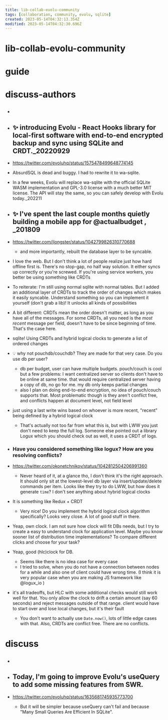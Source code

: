 ```yaml
---
title: lib-collab-evolu-community
tags: [collaboration, community, evolu, sqlite]
created: 2023-05-14T04:32:13.354Z
modified: 2023-05-14T04:32:30.696Z
---
```


# lib-collab-evolu-community

# guide

# discuss-authors
- ## 

- ## ✨ introducing Evolu - React Hooks library for local-first software with end-to-end encrypted backup and sync using SQLite and CRDT._20220929
- https://twitter.com/evoluhq/status/1575478499648774145
- AbsurdSQL is dead and buggy. I had to rewrite it to wa-sqlite.

- In a few weeks, Evolu will replace wa-sqlite with the official SQLite WASM implementation and GPL-3.0 license with a much better MIT license. The API will stay the same, so you can safely develop with Evolu today._202211

- ## ✨ I've spent the last couple months quietly building a mobile app for @actualbudget , _201809
- https://twitter.com/jlongster/status/1042799826310770688
  - and more importantly, rebuilt the database layer to be syncable.
- I love the web. But I don't think a lot of people realize just how hard offline first is. There's no stop-gap, no half way solution. It either syncs up correctly or you're screwed. If you're using service workers, you better be using something like CRDTs
- To reiterate: I'm still using normal sqlite with normal tables. But I added an additional layer of CRDTs to track the order of changes which makes it easily syncable. Understand something so you can implement it yourself (don't grab a lib)! It unlocks all kinds of possibilities
- A bit different: CRDTs mean the order doesn't matter, as long as you have all of the messages. For some CRDTs, all you need is the *most recent* message per field, doesn't have to be since beginning of time. That's the case here.
- sqlite! Using CRDTs and hybrid logical clocks to generate a list of ordered changes

- 💡 why not pouchdb/couchdb? They are made for that very case. Do you use db per user?
  - db per budget, user can have multiple budgets. pouch/couch is cool but a few problems: I want centralized server so clients don't have to be online at same time. that would require centralized server having a copy of db, no go for me. my db only keeps partial changes
  - also I plan on doing end-to-end encryption, no idea of pouch/couch supports that. Most problematic though is they aren't conflict free, and conflicts happen at document level, not field level

- just using a last write wins based on whoever is more recent, "recent" being defined by a hybrid logical clock
  - That's actually not too far from what this is, but with LWW you just don't need to keep the full log. Someone else pointed out a library Logux which you should check out as well, it uses a CRDT of logs.

- ### Have you considered something like logux? How are you resolving conflicts?
- https://twitter.com/okonetchnikov/status/1042812504206991360
  - Never heard of it, at a glance tho, I don't think it's the right approach. It should only sit at the lowest-level db layer via insert/update/delete commands per item. Looks like they try to do LWW, but how does it generate `time`? I don't see anything about hybrid logical clocks
- It is something like Redux + CRDT
  - Very nice! Do you implement the hybrid logical clock algorithm specifically? Looks very close. A lot of good stuff in there.
- Yeap, own clock. I am not sure how clock will fit DBs needs, but I try to create a easy to understand clock for application level. Maybe you know sooner list of distribution time implementations? To compare different clicks and choose for your task?
- Yeap, good (hlc)clock for DB.
  - Seems like there is no idea case for every case 
  - I tried to solve, when you do not have a connection between nodes for a while and also one of client could have wrong time. (I think it is very popular case when you are making JS framework like @logux_io )
- it's all tradeoffs, but HLC with some additional checks would still work well for that. You only allow the clock to drift a certain amount (say 60 seconds) and reject messages outside of that range. client would have to start over and lose local changes, but it's their fault
  - You don't want to actually use `Date.now()`, lots of little edge cases with that. Also, CRDTs are conflict free. There are no conflicts.
# discuss
- ## 

- ## Today, I'm going to improve Evolu's useQuery to add some missing features from SWR.
- https://twitter.com/evoluhq/status/1635681745935773700
  - But it will be simpler because useQuery can't fail and because "Many Small Queries Are Efficient In SQLite".
